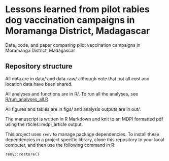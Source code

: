 # Lessons learned from pilot rabies dog vaccination campaigns in Moramanga District, Madagascar

Data, code, and paper comparing pilot vaccination campaigns in Moramanga District, Madagascar

## Repository structure

All data are in data/ and data-raw/ although note that not all cost and location data have been shared.

All analyses and functions are in R/. To run all the analyses, see [R/run_analyses_all.R](R/run_analyses_all.R)

All figures and tables are in figs/ and analysis outputs are in out/.

The manuscript is written in R Markdown and knit to an MDPI formatted pdf using the rticles::mdpi_article output.

This project uses `renv` to manage package dependencies. To install these dependencies in a project specific library, clone this repository to your local computer, and then use the following command in R:

```
renv::restore()
```